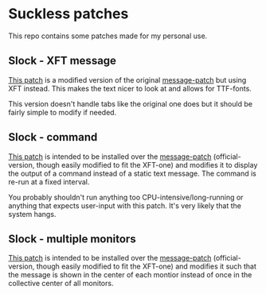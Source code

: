 # Suckless patches

This repo contains some patches made for my personal use.

## Slock - XFT message

[This patch](slock-xft-message-20200913.diff) is a modified version of the original [message-patch](http://tools.suckless.org/slock/patches/message/) but using XFT instead. This makes the text nicer to look at and allows for TTF-fonts.

This version doesn't handle tabs like the original one does but it should be fairly simple to modify if needed.

## Slock - command

[This patch](slock-command-20200913.diff) is intended to be installed over the [message-patch](http://tools.suckless.org/slock/patches/message/) (official-version, though easily modified to fit the XFT-one) and modifies it to display the output of a command instead of a static text message. The command is re-run at a fixed interval.

You probably shouldn't run anything too CPU-intensive/long-running or anything that expects user-input with this patch. It's very likely that the system hangs.

## Slock - multiple monitors

[This patch](slock-multi-mon-20201105.diff) is intended to be installed over the [message-patch](http://tools.suckless.org/slock/patches/message/) (official-version, though easily modified to fit the XFT-one) and modifies it such that the message is shown in the center of each montior instead of once in the collective center of all monitors. 

